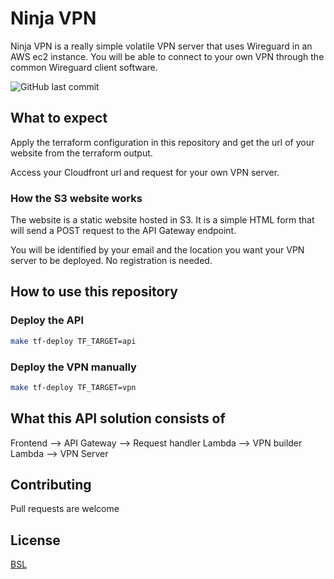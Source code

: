 # Ninja VPN

Ninja VPN is a really simple volatile VPN server that uses Wireguard in an AWS ec2 instance. You will be able to connect to your own VPN through the common Wireguard client software.

![GitHub last commit](https://img.shields.io/github/last-commit/gerardVM/ninja-vpn)


## What to expect

Apply the terraform configuration in this repository and get the url of your website from the terraform output.

Access your Cloudfront url and request for your own VPN server.

### How the S3 website works

The website is a static website hosted in S3. It is a simple HTML form that will send a POST request to the API Gateway endpoint.

You will be identified by your email and the location you want your VPN server to be deployed. No registration is needed.


## How to use this repository

### Deploy the API

```bash
make tf-deploy TF_TARGET=api
```

### Deploy the VPN manually
  
```bash
make tf-deploy TF_TARGET=vpn
```

## What this API solution consists of

Frontend --> API Gateway --> Request handler Lambda --> VPN builder Lambda --> VPN Server


## Contributing

Pull requests are welcome

## License

[BSL](LICENSE.txt)
